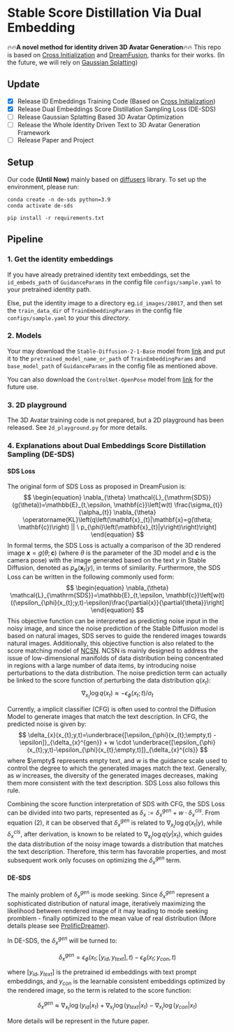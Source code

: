 # Stable Score Distillation Via Dual Embedding
:fire::fire:**A novel method for identity driven 3D Avatar Generation**:fire::fire:
This repo is based on [Cross Initialization](https://github.com/lyuPang/CrossInitialization) and [DreamFusion](https://dreamfusion3d.github.io/), thanks for their works.
(In the future, we will rely on [Gaussian Splatting](https://github.com/graphdeco-inria/gaussian-splatting))

## Update
- [x] Release ID Embeddings Training Code (Based on [Cross Initialization](https://github.com/lyuPang/CrossInitialization))
- [x] Release Dual Embeddings Score Distillation Sampling Loss (DE-SDS)
- [ ] Release Gaussian Splatting Based 3D Avatar Optimization
- [ ] Release the Whole Identity Driven Text to 3D Avatar Generation Framework
- [ ] Release Paper and Project

## Setup
Our code **(Until Now)** mainly based on [diffusers](https://github.com/huggingface/diffusers) library.
To set up the environment, please run:
```
conda create -n de-sds python=3.9
conda activate de-sds

pip install -r requirements.txt
```

## Pipeline
### 1. Get the identity embeddings
If you have already pretrained identity text embeddings, set the `id_embeds_path` of `GuidanceParams` in the config file `configs/sample.yaml` to your pretrained identity path.

Else, put the identity image to a directory eg.`id_images/28017`, and then set the `train_data_dir` of `TrainEmbeddingParams` in the config file `configs/sample.yaml` to your this *directory*.

### 2. Models
Your may download the `Stable-Diffusion-2-1-Base` model from [link](https://huggingface.co/stabilityai/stable-diffusion-2-1-base) and put it to the `pretrained_model_name_or_path` of `TrainEmbeddingParams` and `base_model_path` of `GuidanceParams` in the config file as mentioned above.

You can also download the `ControlNet-OpenPose` model from [link](https://huggingface.co/thibaud/controlnet-sd21-openposev2-diffusers) for the future use.

### 3. 2D playground
The 3D Avatar training code is not prepared, but a 2D playground has been released.
See `2d_playground.py` for more details.


### 4. Explanations about Dual Embeddings Score Distillation Sampling (DE-SDS)
#### SDS Loss
The original form of SDS Loss as proposed in DreamFusion is:
$$
\begin{equation}
    \nabla_{\theta} \mathcal{L}_{\mathrm{SDS}}(g(\theta))=\mathbb{E}_{t,\epsilon, \mathbf{c}}\left[w(t) \frac{\sigma_{t}}{\alpha_{t}} \nabla_{\theta} \operatorname{KL}\left(q\left(\mathbf{x}_{t}|\mathbf{x}=g(\theta; \mathbf{c})\right) || \ p_{\phi}\left(\mathbf{x}_{t}|y\right)\right)\right]
\end{equation}
$$
In formal terms, the SDS Loss is actually a comparison of the 3D rendered image $\mathbf{x}=g(\theta; \mathbf{c})$ (where $\theta$ is the parameter of the 3D model and $\mathbf{c}$ is the camera pose) with the image generated based on the text $y$ in Stable Diffusion, denoted as $p_{\phi}\left(\mathbf{x}_{t}|y\right)$, in terms of similarity. Furthermore, the SDS Loss can be written in the following commonly used form:
$$
\begin{equation}
    \nabla_{\theta} \mathcal{L}_{\mathrm{SDS}}=\mathbb{E}_{t,\epsilon, \mathbf{c}}\left[w(t)((\epsilon_{\phi}(x_{t};y,t)-\epsilon)\frac{\partial{x}}{\partial{\theta}}\right]
\end{equation}
$$
This objective function can be interpreted as predicting noise input in the noisy image, and since the noise prediction of the Stable Diffusion model is based on natural images, SDS serves to guide the rendered images towards natural images. Additionally, this objective function is also related to the score matching model of [NCSN](https://arxiv.org/abs/1907.05600). NCSN is mainly designed to address the issue of low-dimensional manifolds of data distribution being concentrated in regions with a large number of data items, by introducing noise perturbations to the data distribution. The noise prediction term can actually be linked to the score function of perturbing the data distribution $q(x_{t})$:
$$
\begin{equation}
    \nabla_{x_{t}}\log q(x_{t}) \approx -\epsilon_{\phi}(x_{t};t) / \sigma_{t}
\end{equation}
$$


Currently, a implicit classifier (CFG) is often used to control the Diffusion Model to generate images that match the text description. In CFG, the predicted noise is given by:
$$
\delta_{x}(x_{t};y,t)=\underbrace{[\epsilon_{\phi}(x_{t};\empty,t) - \epsilon]}_{\delta_{x}^{gen}} + w \cdot \underbrace{[\epsilon_{\phi}(x_{t};y,t)-\epsilon_{\phi}(x_{t};\empty,t)]}_{\delta_{x}^{cls}}
$$
where $\empty$ represents empty text, and $w$ is the guidance scale used to control the degree to which the generated images match the text. Generally, as $w$ increases, the diversity of the generated images decreases, making them more consistent with the text description. SDS Loss also follows this rule.


Combining the score function interpretation of SDS with CFG, the SDS Loss can be divided into two parts, represented as $\delta_{x}:=\delta_{x}^{gen} + w \cdot \delta_{x}^{cls}$. From equation (2), it can be observed that $\delta_{x}^{gen}$ is related to $\nabla_{x_{t}}\log q(x_{t}|y)$, while $\delta_{x}^{cls}$, after derivation, is known to be related to $\nabla_{x_{t}}\log q(y|x_{t})$, which guides the data distribution of the noisy image towards a distribution that matches the text description. Therefore, this term has favorable properties, and most subsequent work only focuses on optimizing the $\delta_{x}^{gen}$ term.

#### DE-SDS
The mainly problem of $\delta_{x}^{gen}$ is mode seeking. Since $\delta_{x}^{gen}$ represent a sophisticated distribution of natural image, iteratively maximizing the likelihood between rendered image of it may leading to mode seeking promblem - finally optimized to the mean value of real distribution (More details please see [ProlificDreamer](https://arxiv.org/abs/2305.16213)). 

In DE-SDS, the $\delta_{x}^{gen}$ will be turned to:

$$
\begin{equation}
    \delta_{x}^{gen} = \epsilon_{\phi}(x_{t}; [y_{id}, y_{text}],t) - \epsilon_{\phi}(x_{t}; y_{con},t)
\end{equation}
$$

where $[y_{id}, y_{text}]$ is the pretrained id embeddings with text prompt embeddings, and $y_{con}$ is the learnable consistent embeddings optimized by the rendered image, so the term is related to the score function:

$$
\begin{equation}
    \delta_{x}^{gen} \approx \nabla_{x_{t}}\log (y_{id}|x_{t}) + \nabla_{x_{t}}\log (y_{text}|x_{t}) - \nabla_{x_{t}}\log (y_{con}|x_{t})
\end{equation}
$$

More details will be represent in the future paper.

